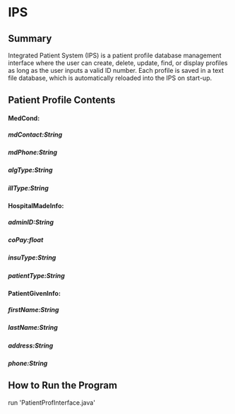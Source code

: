 # IPS
## Summary
Integrated Patient System (IPS) is a patient profile database management interface where the user can create, delete, update, find, or display profiles as long as the user inputs a valid ID number. Each profile is saved in a text file database, which is automatically reloaded into the IPS on start-up.
## Patient Profile Contents
#### MedCond:
##### mdContact:String
##### mdPhone:String
##### algType:String
##### illType:String
#### HospitalMadeInfo:
##### adminID:String
##### coPay:float
##### insuType:String
##### patientType:String
#### PatientGivenInfo:
##### firstName:String
##### lastName:String
##### address:String
##### phone:String
## How to Run the Program
run 'PatientProfInterface.java'
